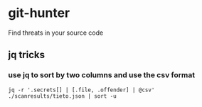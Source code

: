 # git-hunter
Find threats in your source code

## jq tricks
### use jq to sort by two columns and use the csv format
```jq -r '.secrets[] | [.file, .offender] | @csv' ./scanresults/tieto.json | sort -u```
